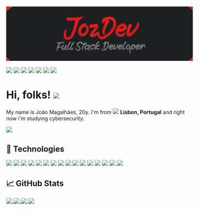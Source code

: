 <!-- More info, tips and tricks for making GitHub Profile README can be found in my article at https://towardsdatascience.com/build-a-stunning-readme-for-your-github-profile-9b80434fe5d7 -->

[![Header](https://raw.githubusercontent.com/jozdev/jozdev/main/header.png "Header")](https://github.com/jozdev/)

<a href="#"><img src="https://img.shields.io/badge/twitter-%231DA1F2.svg?&style=for-the-badge&logo=twitter&logoColor=white"></a>
<a href="#"><img src="https://img.shields.io/badge/medium-%2312100E.svg?&style=for-the-badge&logo=medium&logoColor=white"></a>
<a href="#"><img src="https://img.shields.io/badge/linkedin-%230077B5.svg?&style=for-the-badge&logo=linkedin&logoColor=white"></a>
<a href="#"><img src="https://img.shields.io/badge/stack%20overflow-FE7A16?logo=stack-overflow&logoColor=white&style=for-the-badge"></a>
<a href="#"><img src="https://img.shields.io/badge/instagram-%23E4405F.svg?&style=for-the-badge&logo=instagram&logoColor=white"></a>
<a href="#"><img src="https://img.shields.io/badge/discord-%237289DA.svg?&style=for-the-badge&logo=discord&logoColor=white"></a>
<a href="#"><img src="https://img.shields.io/badge/Crunchyroll-F47521?logo=Crunchyroll&logoColor=white&style=for-the-badge"></a>




# Hi, folks! <img src="https://raw.githubusercontent.com/MartinHeinz/MartinHeinz/master/wave.gif" width="30px">

My name is João Magalhães, 20y. I'm from <img src="https://image.flaticon.com/icons/svg/197/197463.svg" width="13"/> <b>Lisbon, Portugal</b> and right now i'm studying cybersecurity. <br>

![](https://komarev.com/ghpvc/?username=jozdev&color=red)

## 🔧 Technologies
![](https://img.shields.io/badge/OS-Linux-informational?style=flat&logo=linux&logoColor=white&color=red)
![](https://img.shields.io/badge/Code-VisualStudioCode-informational?style=flat&logo=visual-studio-code&logoColor=white&color=red)
![](https://img.shields.io/badge/Code-Python-informational?style=flat&logo=python&logoColor=white&color=red)
![](https://img.shields.io/badge/Code-JavaScript-informational?style=flat&logo=javascript&logoColor=white&color=red)
![](https://img.shields.io/badge/Code-PHP-informational?style=flat&logo=php&logoColor=white&color=red)
![](https://img.shields.io/badge/Code-React-informational?style=flat&logo=react&logoColor=white&color=red)
![](https://img.shields.io/badge/Code-Vue-informational?style=flat&logo=vue.js&logoColor=white&color=red)
![](https://img.shields.io/badge/Code-HTML5-informational?style=flat&logo=html5&logoColor=white&color=red)
![](https://img.shields.io/badge/Code-CSS3-informational?style=flat&logo=css3&logoColor=white&color=red)
![](https://img.shields.io/badge/Tools-PostgreSQL-informational?style=flat&logo=postgresql&logoColor=white&color=red)
![](https://img.shields.io/badge/Tools-MySQL-informational?style=flat&logo=mysql&logoColor=white&color=red)
![](https://img.shields.io/badge/Tools-MongoDB-informational?style=flat&logo=mongodb&logoColor=white&color=red)
![](https://img.shields.io/badge/Tools-Postman-informational?style=flat&logo=postman&logoColor=white&color=red)
![](https://img.shields.io/badge/Framework-JQuery-informational?style=flat&logo=jquery&logoColor=white&color=red)
![](https://img.shields.io/badge/Framework-Flask-informational?style=flat&logo=flask&logoColor=white&color=red)
![](https://img.shields.io/badge/Environment-NodeJS-informational?style=flat&logo=node.js&logoColor=white&color=red)





## &#x1f4c8; GitHub Stats



<a href="https://github.com/jozdev/trackercovid">
  <img align="center" src="https://github-readme-stats.vercel.app/api/pin/?username=jozdev&repo=trackercovid&title_color=ffffff&text_color=c9cacc&icon_color=db3939&bg_color=1d1f21" />
</a>
<a href="https://github.com/jozdev/orangeanime">
  <img align="center" src="https://github-readme-stats.vercel.app/api/pin/?username=jozdev&repo=orangeanime&title_color=ffffff&text_color=c9cacc&icon_color=db3939&bg_color=1d1f21" />
</a>    
<a href="https://github.com/jozdev/instagramautomation">
  <img align="center" src="https://github-readme-stats.vercel.app/api/pin/?username=jozdev&repo=instagramautomation&title_color=ffffff&text_color=c9cacc&icon_color=db3939&bg_color=1d1f21" />
</a>
<a href="https://github.com/jozdev/animecrawlerapi">
  <img align="center" src="https://github-readme-stats.vercel.app/api/pin/?username=jozdev&repo=animecrawlerapi&title_color=ffffff&text_color=c9cacc&icon_color=db3939&bg_color=1d1f21" />
</a>   



